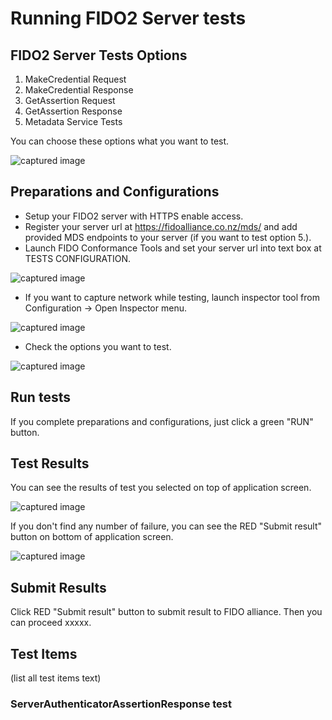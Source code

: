 # Running FIDO2 Server tests

## FIDO2 Server Tests Options

1. MakeCredential Request
2. MakeCredential Response
3. GetAssertion Request
4. GetAssertion Response
5. Metadata Service Tests

You can choose these options what you want to test.

![captured image](some.png)

## Preparations and Configurations

* Setup your FIDO2 server with HTTPS enable access.
* Register your server url at https://fidoalliance.co.nz/mds/ and add provided MDS endpoints to your server (if you want to test option 5.).
* Launch FIDO Conformance Tools and set your server url into text box at TESTS CONFIGURATION.

![captured image]()

* If you want to capture network while testing, launch inspector tool from Configuration -> Open Inspector menu.

![captured image]()

* Check the options you want to test.

![captured image]()

## Run tests

If you complete preparations and configurations, just click a green "RUN" button.

## Test Results
You can see the results of test you selected on top of application screen.

![captured image]()

If you don't find any number of failure, you can see the RED "Submit result" button on bottom of application screen.

![captured image]()

## Submit Results

Click RED "Submit result" button to submit result to FIDO alliance. Then you can proceed xxxxx.


## Test Items

(list all test items text)

### ServerAuthenticatorAssertionResponse test





